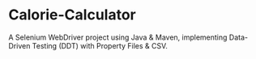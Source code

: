 # Calorie-Calculator
A Selenium WebDriver project using Java &amp; Maven, implementing Data-Driven Testing (DDT) with Property Files &amp; CSV.
